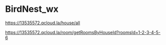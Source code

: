 # BirdNest_wx


https://13535572.qcloud.la/house/all

https://13535572.qcloud.la/room/getRoomsByHouseId?roomsId=1-2-3-4-5-6
